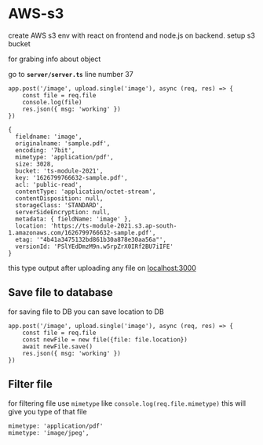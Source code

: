 # AWS-s3
create AWS s3 env with react on frontend and node.js on backend. setup s3 bucket  

for grabing info about object 

go to **`server/server.ts`** line number 37 

```
app.post('/image', upload.single('image'), async (req, res) => {
    const file = req.file
    console.log(file)
    res.json({ msg: 'working' })
})
```

```
{
  fieldname: 'image',
  originalname: 'sample.pdf',
  encoding: '7bit',
  mimetype: 'application/pdf',
  size: 3028,
  bucket: 'ts-module-2021',
  key: '1626799766632-sample.pdf',
  acl: 'public-read',
  contentType: 'application/octet-stream',
  contentDisposition: null,
  storageClass: 'STANDARD',
  serverSideEncryption: null,
  metadata: { fieldName: 'image' },
  location: 'https://ts-module-2021.s3.ap-south-1.amazonaws.com/1626799766632-sample.pdf',
  etag: '"4b41a3475132bd861b30a878e30aa56a"',
  versionId: 'PSlYEdDmzM9n.w5rpZrX0IRf2BU7iIFE'
}
``` 


this type output after uploading any file on [localhost:3000](http://localhost:3000) 


## Save file to database 

for saving file to DB you can save location to DB 

```
app.post('/image', upload.single('image'), async (req, res) => {
    const file = req.file
    const newFile = new file({file: file.location})
    await newFile.save()
    res.json({ msg: 'working' })
})
```

## Filter file

for filtering file use `mimetype` like `console.log(req.file.mimetype)` this will give you type of that file 

```
mimetype: 'application/pdf'
mimetype: 'image/jpeg',
```